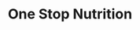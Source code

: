 ---
title: "One Stop Nutrition"
url: /phoenix/one-stop-nutrition-north-67th-avenue/
shop: nutrition supplements
---